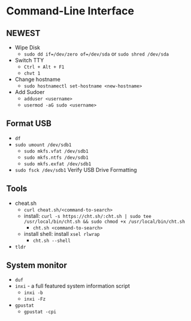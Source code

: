 # Command-Line Interface

## NEWEST

- Wipe Disk
  - `sudo dd if=/dev/zero of=/dev/sda` or `sudo shred /dev/sda`
- Switch TTY
  - `Ctrl + Alt + F1`
  - `chvt 1`
- Change hostname
  - `sudo hostnamectl set-hostname <new-hostname>`
- Add Sudoer
  - `adduser <username>`
  - `usermod -aG sudo <username>`

## Format USB
- `df`
- `sudo umount /dev/sdb1`
  - `sudo mkfs.vfat /dev/sdb1`
  - `sudo mkfs.ntfs /dev/sdb1`
  - `sudo mkfs.exfat /dev/sdb1`
- `sudo fsck /dev/sdb1` Verify USB Drive Formatting

## Tools

- cheat.sh
  - `curl cheat.sh/<command-to-search>`
  - install: `curl -s https://cht.sh/:cht.sh | sudo tee /usr/local/bin/cht.sh && sudo chmod +x /usr/local/bin/cht.sh`
    - `cht.sh <command-to-search>`
  - install shell: install `xsel rlwrap`
    - `cht.sh --shell`
- `tldr`

## System monitor
- `duf`
- `inxi` - a full featured system information script
  - `inxi -b`
  - `inxi -Fz`
- `gpustat`
  - `gpustat -cpi`
